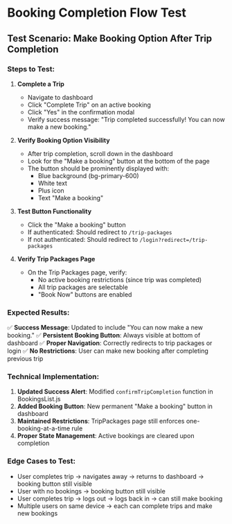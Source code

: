 # Booking Completion Flow Test

## Test Scenario: Make Booking Option After Trip Completion

### Steps to Test:

1. **Complete a Trip**
   - Navigate to dashboard
   - Click "Complete Trip" on an active booking
   - Click "Yes" in the confirmation modal
   - Verify success message: "Trip completed successfully! You can now make a new booking."

2. **Verify Booking Option Visibility**
   - After trip completion, scroll down in the dashboard
   - Look for the "Make a booking" button at the bottom of the page
   - The button should be prominently displayed with:
     - Blue background (bg-primary-600)
     - White text
     - Plus icon
     - Text "Make a booking"

3. **Test Button Functionality**
   - Click the "Make a booking" button
   - If authenticated: Should redirect to `/trip-packages`
   - If not authenticated: Should redirect to `/login?redirect=/trip-packages`

4. **Verify Trip Packages Page**
   - On the Trip Packages page, verify:
     - No active booking restrictions (since trip was completed)
     - All trip packages are selectable
     - "Book Now" buttons are enabled

### Expected Results:

✅ **Success Message**: Updated to include "You can now make a new booking."
✅ **Persistent Booking Button**: Always visible at bottom of dashboard
✅ **Proper Navigation**: Correctly redirects to trip packages or login
✅ **No Restrictions**: User can make new booking after completing previous trip

### Technical Implementation:

1. **Updated Success Alert**: Modified `confirmTripCompletion` function in BookingsList.js
2. **Added Booking Button**: New permanent "Make a booking" button in dashboard
3. **Maintained Restrictions**: TripPackages page still enforces one-booking-at-a-time rule
4. **Proper State Management**: Active bookings are cleared upon completion

### Edge Cases to Test:

- User completes trip → navigates away → returns to dashboard → booking button still visible
- User with no bookings → booking button still visible
- User completes trip → logs out → logs back in → can still make booking
- Multiple users on same device → each can complete trips and make new bookings